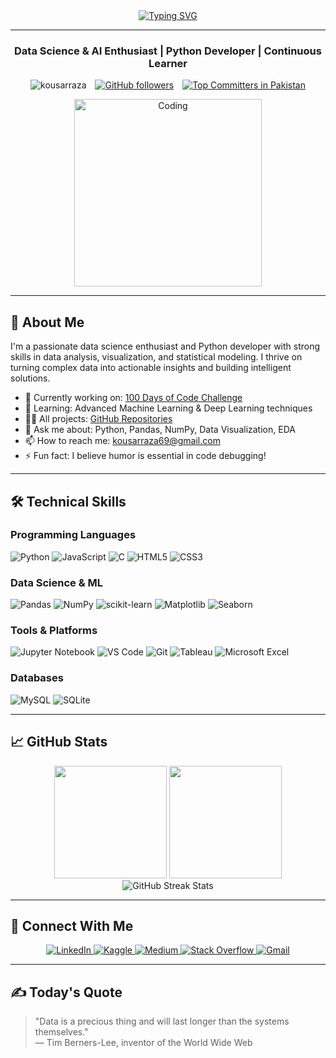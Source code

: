 <div  align="center"><a  href="https://git.io/typing-svg"><img src="https://readme-typing-svg.demolab.com?font=Exo+2&weight=80&size=24&duration=8000&pause=1000&color=1AA1F7&center=true&vCenter=true&random=false&width=435&lines=Hey+%F0%9F%91%8B%2C+I'm+Kousar+Raza;" alt="Typing SVG" /></a></div>  
<hr>           
<h3 align="center">Data Science & AI Enthusiast | Python Developer | Continuous Learner</h3>
<p align="center">
  <img src="https://komarev.com/ghpvc/?username=kousarraza&label=Profile%20views&color=0e75b6&style=flat" alt="kousarraza" style="display: inline-block; margin-right: 10px;" />
  <a href="https://github.com/kousarraza?tab=followers" style="display: inline-block; margin-right: 10px;">
    <img src="https://img.shields.io/github/followers/kousarraza?label=Followers&style=social" alt="GitHub followers" />
  </a>
  <a href="https://user-badge.committers.top/pakistan/kousarraza" style="display: inline-block;">
    <img src="https://user-badge.committers.top/pakistan/kousarraza.svg" alt="Top Committers in Pakistan" />
  </a>
</p>





<p align="center">
  <img src="https://media.tenor.com/rePDfDWO3XoAAAAd/hacking.gif" alt="Coding" width="300">
</p>

---

## 🚀 About Me

I'm a passionate data science enthusiast and Python developer with strong skills in data analysis, visualization, and statistical modeling. I thrive on turning complex data into actionable insights and building intelligent solutions.

- 🔭 Currently working on: [100 Days of Code Challenge](https://github.com/kousarraza/100-Days-of-Code_Zero_to_Hero)
- 🌱 Learning: Advanced Machine Learning & Deep Learning techniques
- 👨‍💻 All projects: [GitHub Repositories](https://github.com/kousarraza?tab=repositories)
- 💬 Ask me about: Python, Pandas, NumPy, Data Visualization, EDA
- 📫 How to reach me: kousarraza69@gmail.com
- ⚡ Fun fact: I believe humor is essential in code debugging!

---

## 🛠 Technical Skills

### Programming Languages
![Python](https://img.shields.io/badge/python-3670A0?style=for-the-badge&logo=python&logoColor=ffdd54)
![JavaScript](https://img.shields.io/badge/javascript-%23323330.svg?style=for-the-badge&logo=javascript&logoColor=%23F7DF1E)
![C](https://img.shields.io/badge/c-%2300599C.svg?style=for-the-badge&logo=c&logoColor=white)
![HTML5](https://img.shields.io/badge/html5-%23E34F26.svg?style=for-the-badge&logo=html5&logoColor=white)
![CSS3](https://img.shields.io/badge/css3-%231572B6.svg?style=for-the-badge&logo=css3&logoColor=white)

### Data Science & ML
![Pandas](https://img.shields.io/badge/pandas-%23150458.svg?style=for-the-badge&logo=pandas&logoColor=white)
![NumPy](https://img.shields.io/badge/numpy-%23013243.svg?style=for-the-badge&logo=numpy&logoColor=white)
![scikit-learn](https://img.shields.io/badge/scikit--learn-%23F7931E.svg?style=for-the-badge&logo=scikit-learn&logoColor=white)
![Matplotlib](https://img.shields.io/badge/Matplotlib-%23ffffff.svg?style=for-the-badge&logo=Matplotlib&logoColor=black)
![Seaborn](https://img.shields.io/badge/Seaborn-%230C55A5.svg?style=for-the-badge&logo=seaborn&logoColor=white)

### Tools & Platforms
![Jupyter Notebook](https://img.shields.io/badge/jupyter-%23FA0F00.svg?style=for-the-badge&logo=jupyter&logoColor=white)
![VS Code](https://img.shields.io/badge/VS%20Code-0078d7.svg?style=for-the-badge&logo=visual-studio-code&logoColor=white)
![Git](https://img.shields.io/badge/git-%23F05033.svg?style=for-the-badge&logo=git&logoColor=white)
![Tableau](https://img.shields.io/badge/Tableau-E97627.svg?style=for-the-badge&logo=Tableau&logoColor=white)
![Microsoft Excel](https://img.shields.io/badge/Microsoft_Excel-217346?style=for-the-badge&logo=microsoft-excel&logoColor=white)

### Databases
![MySQL](https://img.shields.io/badge/mysql-%2300f.svg?style=for-the-badge&logo=mysql&logoColor=white)
![SQLite](https://img.shields.io/badge/sqlite-%2307405e.svg?style=for-the-badge&logo=sqlite&logoColor=white)

---

## 📈 GitHub Stats

<div align="center">
  
  <img height="180em" src="https://github-readme-stats.vercel.app/api?username=kousarraza&show_icons=true&theme=radical&include_all_commits=true&count_private=true"/>
  <img height="180em" src="https://github-readme-stats.vercel.app/api/top-langs/?username=kousarraza&layout=compact&langs_count=8&theme=radical"/>
  
  <img src="https://github-readme-streak-stats.herokuapp.com/?user=kousarraza&theme=radical" alt="GitHub Streak Stats">
  
</div>

---

## 🤝 Connect With Me

<p align="center">
  <a href="https://www.linkedin.com/in/kousarraza110/" target="_blank">
    <img src="https://img.shields.io/badge/LinkedIn-0077B5?style=for-the-badge&logo=linkedin&logoColor=white" alt="LinkedIn">
  </a>
  <a href="https://www.kaggle.com/kousarraza" target="_blank">
    <img src="https://img.shields.io/badge/Kaggle-20BEFF?style=for-the-badge&logo=Kaggle&logoColor=white" alt="Kaggle">
  </a>
  <a href="https://medium.com/@kousarraza69" target="_blank">
    <img src="https://img.shields.io/badge/Medium-12100E?style=for-the-badge&logo=medium&logoColor=white" alt="Medium">
  </a>
  <a href="https://stackoverflow.com/users/10299653/kousar-raza" target="_blank">
    <img src="https://img.shields.io/badge/Stack_Overflow-FE7A16?style=for-the-badge&logo=stack-overflow&logoColor=white" alt="Stack Overflow">
  </a>
  <a href="mailto:kousarraza69@gmail.com">
    <img src="https://img.shields.io/badge/Gmail-D14836?style=for-the-badge&logo=gmail&logoColor=white" alt="Gmail">
  </a>
</p>

---

## ✍️ Today's Quote

> "Data is a precious thing and will last longer than the systems themselves."  
> — Tim Berners-Lee, inventor of the World Wide Web
